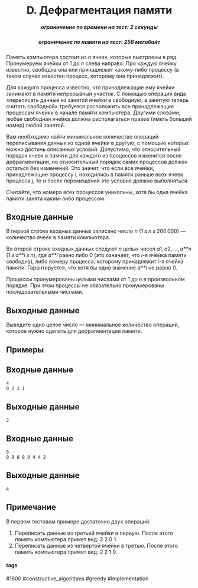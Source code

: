 <h1 style='text-align: center;'> D. Дефрагментация памяти</h1>

<h5 style='text-align: center;'>ограничение по времени на тест: 2 секунды</h5>
<h5 style='text-align: center;'>ограничение по памяти на тест: 256 мегабайт</h5>

Память компьютера состоит из *n* ячеек, которые выстроены в ряд. Пронумеруем ячейки от 1 до *n* слева направо. Про каждую ячейку известно, свободна она или принадлежит какому-либо процессу (в таком случае известен процесс, которому она принадлежит).

Для каждого процесса известно, что принадлежащие ему ячейки занимают в памяти непрерывный участок. С помощью операций вида «переписать данные из занятой ячейки в свободную, а занятую теперь считать свободной» требуется расположить все принадлежащие процессам ячейки в начале памяти компьютера. Другими словами, любая свободная ячейка должна располагаться правее (иметь больший номер) любой занятой.

Вам необходимо найти минимальное количество операций переписывания данных из одной ячейки в другую, с помощью которых можно достичь описанных условий. Допустимо, что относительный порядок ячеек в памяти для каждого из процессов изменится после дефрагментации, но относительный порядок самих процессов должен остаться без изменений. Это значит, что если все ячейки, принадлежащие процессу *i*, находились в памяти раньше всех ячеек процесса *j*, то и после перемещений это условие должно выполняться.

Считайте, что номера всех процессов уникальны, хотя бы одна ячейка памяти занята каким-либо процессом.

## Входные данные

В первой строке входных данных записано число *n* (1 ≤ *n* ≤ 200 000) — количество ячеек в памяти компьютера.

Во второй строке входных данных следуют *n* целых чисел *a*1, *a*2, ..., *a**n* (1 ≤ *a**i* ≤ *n*), где *a**i* равно либо 0 (это означает, что *i*-я ячейка памяти свободна), либо номеру процесса, которому принадлежит *i*-я ячейка памяти. Гарантируется, что хотя бы одно значение *a**i* не равно 0.

Процессы пронумерованы целыми числами от 1 до *n* в произвольном порядке. При этом процессы не обязательно пронумерованы последовательными числами.

## Выходные данные

Выведите одно целое число — минимальное количество операций, которое нужно сделать для дефрагментации памяти.

## Примеры

## Входные данные


```
4  
0 2 2 1  

```
## Выходные данные


```
2  

```
## Входные данные


```
8  
0 8 8 8 0 4 4 2  

```
## Выходные данные


```
4  

```
## Примечание

В первом тестовом примере достаточно двух операций:

1. Переписать данные из третьей ячейки в первую. После этого память компьютера примет вид: 2 2 0 1.
2. Переписать данные из четвертой ячейки в третью. После этого память компьютера примет вид: 2 2 1 0.

 

#### tags 

#1600 #constructive_algorithms #greedy #implementation 